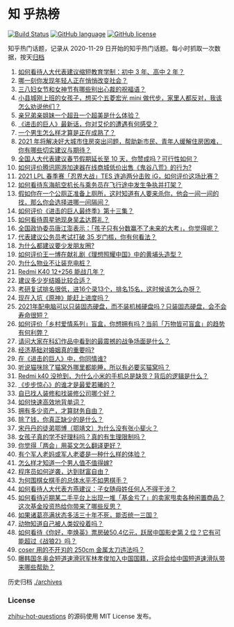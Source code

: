 # 知 乎热榜
[![Build Status](https://github.com/ToWeLong/zhihu-hot-questions/workflows/CI/badge.svg)](https://github.com/ToWeLong/zhihu-hot-questions/actions)
[![GitHub language](https://img.shields.io/badge/language-golang-orange.svg)](https://golang.org/)
[![GitHub license](https://img.shields.io/github/license/ToWeLong/zhihu-hot-questions)](https://github.com/ToWeLong/zhihu-hot-questions/blob/main/LICENSE)

知乎热门话题，记录从 2020-11-29 日开始的知乎热门话题。每小时抓取一次数据，按天[归档](./archives)

<!-- BEGIN -->

1. [如何看待人大代表建议缩短教育学制：初中 3 年、高中 2 年？](https://www.zhihu.com/question/447858027)
1. [哪一刻你发现年轻人正在悄悄改变社会？](https://www.zhihu.com/question/447184915)
1. [三八妇女节和女神节有哪些别出心裁的祝福语？](https://www.zhihu.com/question/267882935)
1. [小县城刚上班的女孩子，想买个五菱宏光 mini 做代步，家里人都反对，我该怎么劝说他们？](https://www.zhihu.com/question/447975954)
1. [亲兄弟亲姐妹一个超丑一个超美是什么体验？](https://www.zhihu.com/question/292663930)
1. [《进击的巨人》最新话，你对艾伦的遭遇有何感受？](https://www.zhihu.com/question/447920058)
1. [一个男生怎么样才算是正在成熟了？](https://www.zhihu.com/question/431134549)
1. [2021 年将解决好大城市住房突出问题，帮助新市民、青年人缓解住房困难，你有哪些切实建议与期待？](https://www.zhihu.com/question/447682307)
1. [全国人大代表建议春节假期延长至 10 天，你赞成吗？可行性如何？](https://www.zhihu.com/question/447939211)
1. [如何评价腾讯网游加速器在线商城低价出售《鬼谷八荒》的行为?](https://www.zhihu.com/question/447858056)
1. [2021 LPL 春季赛「忍界大战」TES 连追两分击败 iG，如何评价这场比赛？](https://www.zhihu.com/question/448104499)
1. [如何看待东海航空机长与乘务员在飞行途中发生争执并打架？](https://www.zhihu.com/question/448022141)
1. [假如你在一个公厕正准备上厕所，这时知道有人要来杀你，他会一间一间的找，那么你会选择进哪一间隔间？](https://www.zhihu.com/question/385918375)
1. [如何评价《进击的巨人最终季》第十三集？](https://www.zhihu.com/question/448141441)
1. [如何看待周星驰现身吴孟达葬礼？](https://www.zhihu.com/question/448087978)
1. [全国政协委员唐江澎表示：「孩子只有分数赢不了未来的大考」，你觉得呢？](https://www.zhihu.com/question/448045582)
1. [代表建议公务员考试打破 35 岁门槛，你有何看法？](https://www.zhihu.com/question/448089901)
1. [为什么都建议要少发朋友圈?](https://www.zhihu.com/question/442335363)
1. [如何评价王一博在献礼剧《理想照耀中国》中的黄埔头造型？](https://www.zhihu.com/question/447798296)
1. [为什么物业不让装充电桩？](https://www.zhihu.com/question/60677124)
1. [Redmi K40 12+256 能战几年？](https://www.zhihu.com/question/447575400)
1. [建议多少岁结婚比较合适？](https://www.zhihu.com/question/441499184)
1. [考研复试排名很低，进16个录13个，排名15名，这时候该怎么办呀？](https://www.zhihu.com/question/374918690)
1. [现在入坑《原神》能赶上进度吗？](https://www.zhihu.com/question/447438836)
1. [2021年配电脑可以只装固态硬盘，而不装机械硬盘吗？只装固态硬盘，会不会寿命很短？](https://www.zhihu.com/question/447967707)
1. [如何评价「乡村爱情系列」盲盒，你想拥有吗？当前「万物皆可盲盒」的趋势有何利弊？](https://www.zhihu.com/question/447749918)
1. [请问大家在科幻作品中看到的最震撼的战争场面是什么？](https://www.zhihu.com/question/440980816)
1. [经济基础对婚姻真的重要吗?](https://www.zhihu.com/question/446031445)
1. [在《进击的巨人》中，你同情谁?](https://www.zhihu.com/question/440646128)
1. [听说猫咪除了猫窝外哪里都能睡，所以有必要买猫窝吗？](https://www.zhihu.com/question/447268141)
1. [Redmi k40 没抢到，为什么小米的手机总是缺货？背后的逻辑是什么？](https://www.zhihu.com/question/446395701)
1. [《步步惊心》的谁才是最爱若曦的？](https://www.zhihu.com/question/403974898)
1. [自已找人装修和找装修公司哪个好？](https://www.zhihu.com/question/342779357)
1. [如何快速高效地背单词？](https://www.zhihu.com/question/322956268)
1. [拥有多少资产，才算财务自由？](https://www.zhihu.com/question/443106237)
1. [除了钱，你真正缺少的是什么？](https://www.zhihu.com/question/447816753)
1. [宋丹丹的徒弟鄂博（鄂靖文）为什么没有张小斐火？](https://www.zhihu.com/question/447489618)
1. [女孩子真的学不好理科吗？真的有生理限制吗？](https://www.zhihu.com/question/445519246)
1. [你觉得「两会」用英文怎么翻译更好？](https://www.zhihu.com/question/447722861)
1. [有个军人老妈或军人老婆是一种什么样的体验？](https://www.zhihu.com/question/447234017)
1. [怎么样才知道一个男人值不值得嫁?](https://www.zhihu.com/question/396899947)
1. [程序员如何逆袭，达到财富自由？](https://www.zhihu.com/question/437260564)
1. [为何围棋女棋手的总体水平不如男棋手？](https://www.zhihu.com/question/31704946)
1. [如何看待人大代表方燕建议：子女随母姓任何人不得干涉？](https://www.zhihu.com/question/447566906)
1. [如何看待近期某二手平台上出现一堆「基金亏了」的卖家甩卖各种闲置商品？这次基金投资热给你带来了哪些反思？](https://www.zhihu.com/question/447944410)
1. [如果诸葛亮满状态多活三十年不死，能否统一三国？](https://www.zhihu.com/question/33540386)
1. [动物知道自己被人类奴役着吗？](https://www.zhihu.com/question/447386534)
1. [如何看待《你好，李焕英》票房破50.4亿元，跃居中国影史第 2 位？它有可能超过《战狼2》吗？](https://www.zhihu.com/question/447891798)
1. [coser 用的不开刃的 250cm 金属太刀违法吗？](https://www.zhihu.com/question/447630131)
1. [曝韩国冬奥会短道速滑冠军林孝俊加入中国国籍，这将会给中国短道速滑队带来哪些帮助？](https://www.zhihu.com/question/447951641)

<!-- END -->

历史归档 [./archives](./archives)


### License
[zhihu-hot-questions](https://github.com/towelong/zhihu-hot-questions) 的源码使用 MIT License 发布。
